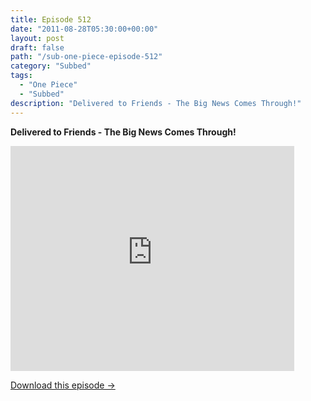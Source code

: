 ```yaml
---
title: Episode 512
date: "2011-08-28T05:30:00+00:00"
layout: post
draft: false
path: "/sub-one-piece-episode-512"
category: "Subbed"
tags:
  - "One Piece"
  - "Subbed"
description: "Delivered to Friends - The Big News Comes Through!"
---
```


**Delivered to Friends - The Big News Comes Through!**

<iframe width="640" height="360" src="https://www.rapidvideo.com/e/G6FRPF2KFS" frameborder="0" marginwidth=0 marginheight=0 scrolling=no allowfullscreen style="max-width:90%;"></iframe>

<a href="http://ouo.io/qs/eCodkFEQ?s=https://www.rapidvideo.com/d/G6FRPF2KFS" class="styled_a">Download this episode →</a>

